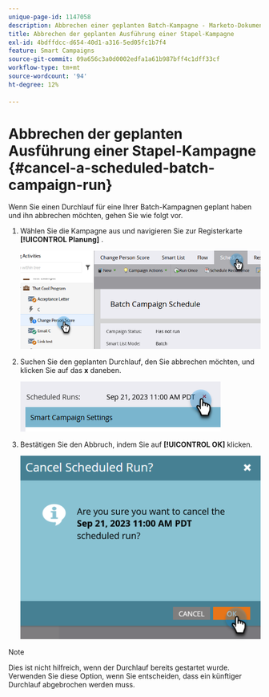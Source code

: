 ```yaml
---
unique-page-id: 1147058
description: Abbrechen einer geplanten Batch-Kampagne - Marketo-Dokumente - Produktdokumentation
title: Abbrechen der geplanten Ausführung einer Stapel-Kampagne
exl-id: 4bdffdcc-d654-40d1-a316-5ed05fc1b7f4
feature: Smart Campaigns
source-git-commit: 09a656c3a0d0002edfa1a61b987bff4c1dff33cf
workflow-type: tm+mt
source-wordcount: '94'
ht-degree: 12%

---
```


# Abbrechen der geplanten Ausführung einer Stapel-Kampagne {#cancel-a-scheduled-batch-campaign-run}

Wenn Sie einen Durchlauf für eine Ihrer Batch-Kampagnen geplant haben und ihn abbrechen möchten, gehen Sie wie folgt vor.

1. Wählen Sie die Kampagne aus und navigieren Sie zur Registerkarte **[!UICONTROL Planung]** .

   ![](assets/cancel-a-scheduled-batch-campaign-run-1.png)

1. Suchen Sie den geplanten Durchlauf, den Sie abbrechen möchten, und klicken Sie auf das **x** daneben.

   ![](assets/cancel-a-scheduled-batch-campaign-run-2.png)

1. Bestätigen Sie den Abbruch, indem Sie auf **[!UICONTROL OK]** klicken.

   ![](assets/cancel-a-scheduled-batch-campaign-run-3.png)

>[!NOTE]
>
>Dies ist nicht hilfreich, wenn der Durchlauf bereits gestartet wurde. Verwenden Sie diese Option, wenn Sie entscheiden, dass ein künftiger Durchlauf abgebrochen werden muss.
